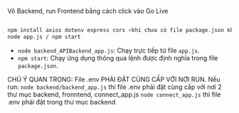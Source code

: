 Vô Backend, run Frontend bằng cách click vào Go Live 
```bash

npm install axios dotenv express cors <khi chưa có file package.json khi bạn chạy lệnh này nó sẽ tạo> / npm install  <if have file package.json>
node app.js / npm start
```

- `node backend_APIBackend_app.js`: Chạy trực tiếp từ file `app.js`.
- `npm start`: Chạy ứng dụng thông qua lệnh được định nghĩa trong file `package.json`.

CHÚ Ý QUAN TRỌNG: File .env PHẢI ĐẶT CÙNG CẤP VỚI NƠI RUN. Nếu run: 
```node backend/backend_app.js``` thì file .env phải đặt cùng cấp với nơi 2 thư mục backend, fronntend, connect_app.js
```node connect_app.js``` thì file .env phải đặt trong thư mục backend